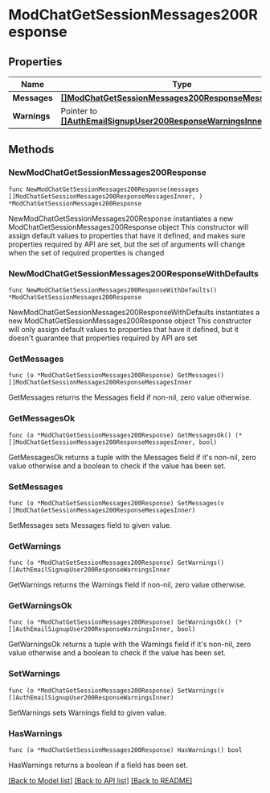 # ModChatGetSessionMessages200Response

## Properties

Name | Type | Description | Notes
------------ | ------------- | ------------- | -------------
**Messages** | [**[]ModChatGetSessionMessages200ResponseMessagesInner**](ModChatGetSessionMessages200ResponseMessagesInner.md) |  | 
**Warnings** | Pointer to [**[]AuthEmailSignupUser200ResponseWarningsInner**](AuthEmailSignupUser200ResponseWarningsInner.md) |  | [optional] 

## Methods

### NewModChatGetSessionMessages200Response

`func NewModChatGetSessionMessages200Response(messages []ModChatGetSessionMessages200ResponseMessagesInner, ) *ModChatGetSessionMessages200Response`

NewModChatGetSessionMessages200Response instantiates a new ModChatGetSessionMessages200Response object
This constructor will assign default values to properties that have it defined,
and makes sure properties required by API are set, but the set of arguments
will change when the set of required properties is changed

### NewModChatGetSessionMessages200ResponseWithDefaults

`func NewModChatGetSessionMessages200ResponseWithDefaults() *ModChatGetSessionMessages200Response`

NewModChatGetSessionMessages200ResponseWithDefaults instantiates a new ModChatGetSessionMessages200Response object
This constructor will only assign default values to properties that have it defined,
but it doesn't guarantee that properties required by API are set

### GetMessages

`func (o *ModChatGetSessionMessages200Response) GetMessages() []ModChatGetSessionMessages200ResponseMessagesInner`

GetMessages returns the Messages field if non-nil, zero value otherwise.

### GetMessagesOk

`func (o *ModChatGetSessionMessages200Response) GetMessagesOk() (*[]ModChatGetSessionMessages200ResponseMessagesInner, bool)`

GetMessagesOk returns a tuple with the Messages field if it's non-nil, zero value otherwise
and a boolean to check if the value has been set.

### SetMessages

`func (o *ModChatGetSessionMessages200Response) SetMessages(v []ModChatGetSessionMessages200ResponseMessagesInner)`

SetMessages sets Messages field to given value.


### GetWarnings

`func (o *ModChatGetSessionMessages200Response) GetWarnings() []AuthEmailSignupUser200ResponseWarningsInner`

GetWarnings returns the Warnings field if non-nil, zero value otherwise.

### GetWarningsOk

`func (o *ModChatGetSessionMessages200Response) GetWarningsOk() (*[]AuthEmailSignupUser200ResponseWarningsInner, bool)`

GetWarningsOk returns a tuple with the Warnings field if it's non-nil, zero value otherwise
and a boolean to check if the value has been set.

### SetWarnings

`func (o *ModChatGetSessionMessages200Response) SetWarnings(v []AuthEmailSignupUser200ResponseWarningsInner)`

SetWarnings sets Warnings field to given value.

### HasWarnings

`func (o *ModChatGetSessionMessages200Response) HasWarnings() bool`

HasWarnings returns a boolean if a field has been set.


[[Back to Model list]](../README.md#documentation-for-models) [[Back to API list]](../README.md#documentation-for-api-endpoints) [[Back to README]](../README.md)


